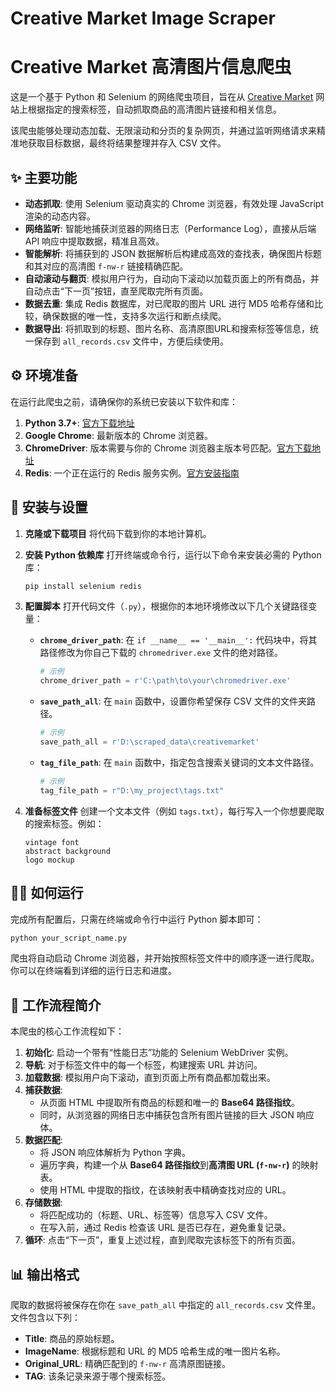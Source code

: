 # Creative Market Image Scraper
# Creative Market 高清图片信息爬虫

这是一个基于 Python 和 Selenium 的网络爬虫项目，旨在从 [Creative Market](https://creativemarket.com/) 网站上根据指定的搜索标签，自动抓取商品的高清图片链接和相关信息。

该爬虫能够处理动态加载、无限滚动和分页的复杂网页，并通过监听网络请求来精准地获取目标数据，最终将结果整理并存入 CSV 文件。

## ✨ 主要功能

- **动态抓取**: 使用 Selenium 驱动真实的 Chrome 浏览器，有效处理 JavaScript 渲染的动态内容。
- **网络监听**: 智能地捕获浏览器的网络日志（Performance Log），直接从后端 API 响应中提取数据，精准且高效。
- **智能解析**: 将捕获到的 JSON 数据解析后构建成高效的查找表，确保图片标题和其对应的高清图 `f-nw-r` 链接精确匹配。
- **自动滚动与翻页**: 模拟用户行为，自动向下滚动以加载页面上的所有商品，并自动点击“下一页”按钮，直至爬取完所有页面。
- **数据去重**: 集成 Redis 数据库，对已爬取的图片 URL 进行 MD5 哈希存储和比较，确保数据的唯一性，支持多次运行和断点续爬。
- **数据导出**: 将抓取到的标题、图片名称、高清原图URL和搜索标签等信息，统一保存到 `all_records.csv` 文件中，方便后续使用。

## ⚙️ 环境准备

在运行此爬虫之前，请确保你的系统已安装以下软件和库：

1.  **Python 3.7+**: [官方下载地址](https://www.python.org/downloads/)
2.  **Google Chrome**: 最新版本的 Chrome 浏览器。
3.  **ChromeDriver**: 版本需要与你的 Chrome 浏览器主版本号匹配。[官方下载地址](https://googlechromelabs.github.io/chrome-for-testing/)
4.  **Redis**: 一个正在运行的 Redis 服务实例。[官方安装指南](https://redis.io/docs/getting-started/installation/)

## 🚀 安装与设置

1.  **克隆或下载项目**
    将代码下载到你的本地计算机。

2.  **安装 Python 依赖库**
    打开终端或命令行，运行以下命令来安装必需的 Python 库：
    ```bash
    pip install selenium redis
    ```

3.  **配置脚本**
    打开代码文件（`.py`），根据你的本地环境修改以下几个关键路径变量：

    - **`chrome_driver_path`**: 在 `if __name__ == '__main__':` 代码块中，将其路径修改为你自己下载的 `chromedriver.exe` 文件的绝对路径。
      ```python
      # 示例
      chrome_driver_path = r'C:\path\to\your\chromedriver.exe'
      ```

    - **`save_path_all`**: 在 `main` 函数中，设置你希望保存 CSV 文件的文件夹路径。
      ```python
      # 示例
      save_path_all = r'D:\scraped_data\creativemarket'
      ```

    - **`tag_file_path`**: 在 `main` 函数中，指定包含搜索关键词的文本文件路径。
      ```python
      # 示例
      tag_file_path = r"D:\my_project\tags.txt"
      ```

4.  **准备标签文件**
    创建一个文本文件（例如 `tags.txt`），每行写入一个你想要爬取的搜索标签。例如：
    ```
    vintage font
    abstract background
    logo mockup
    ```

## 🏃‍♂️ 如何运行

完成所有配置后，只需在终端或命令行中运行 Python 脚本即可：

```bash
python your_script_name.py
```

爬虫将自动启动 Chrome 浏览器，并开始按照标签文件中的顺序逐一进行爬取。你可以在终端看到详细的运行日志和进度。

## 📜 工作流程简介

本爬虫的核心工作流程如下：

1.  **初始化**: 启动一个带有“性能日志”功能的 Selenium WebDriver 实例。
2.  **导航**: 对于标签文件中的每一个标签，构建搜索 URL 并访问。
3.  **加载数据**: 模拟用户向下滚动，直到页面上所有商品都加载出来。
4.  **捕获数据**:
    - 从页面 HTML 中提取所有商品的标题和唯一的 **Base64 路径指纹**。
    - 同时，从浏览器的网络日志中捕获包含所有图片链接的巨大 JSON 响应体。
5.  **数据匹配**:
    - 将 JSON 响应体解析为 Python 字典。
    - 遍历字典，构建一个从 **Base64 路径指纹**到**高清图 URL (`f-nw-r`)** 的映射表。
    - 使用 HTML 中提取的指纹，在该映射表中精确查找对应的 URL。
6.  **存储数据**:
    - 将匹配成功的（标题、URL、标签等）信息写入 CSV 文件。
    - 在写入前，通过 Redis 检查该 URL 是否已存在，避免重复记录。
7.  **循环**: 点击“下一页”，重复上述过程，直到爬取完该标签下的所有页面。

## 📊 输出格式

爬取的数据将被保存在你在 `save_path_all` 中指定的 `all_records.csv` 文件里。文件包含以下列：

- **Title**: 商品的原始标题。
- **ImageName**: 根据标题和 URL 的 MD5 哈希生成的唯一图片名称。
- **Original_URL**: 精确匹配到的 `f-nw-r` 高清原图链接。
- **TAG**: 该条记录来源于哪个搜索标签。